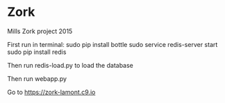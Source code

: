 # Zork
Mills Zork project 2015

First run in terminal:
sudo pip install bottle
sudo service redis-server start
sudo pip install redis

Then run redis-load.py to load the database

Then run webapp.py

Go to  https://zork-lamont.c9.io
